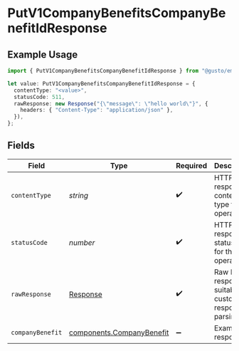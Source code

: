 # PutV1CompanyBenefitsCompanyBenefitIdResponse

## Example Usage

```typescript
import { PutV1CompanyBenefitsCompanyBenefitIdResponse } from "@gusto/embedded-api/models/operations";

let value: PutV1CompanyBenefitsCompanyBenefitIdResponse = {
  contentType: "<value>",
  statusCode: 511,
  rawResponse: new Response("{\"message\": \"hello world\"}", {
    headers: { "Content-Type": "application/json" },
  }),
};
```

## Fields

| Field                                                                  | Type                                                                   | Required                                                               | Description                                                            |
| ---------------------------------------------------------------------- | ---------------------------------------------------------------------- | ---------------------------------------------------------------------- | ---------------------------------------------------------------------- |
| `contentType`                                                          | *string*                                                               | :heavy_check_mark:                                                     | HTTP response content type for this operation                          |
| `statusCode`                                                           | *number*                                                               | :heavy_check_mark:                                                     | HTTP response status code for this operation                           |
| `rawResponse`                                                          | [Response](https://developer.mozilla.org/en-US/docs/Web/API/Response)  | :heavy_check_mark:                                                     | Raw HTTP response; suitable for custom response parsing                |
| `companyBenefit`                                                       | [components.CompanyBenefit](../../models/components/companybenefit.md) | :heavy_minus_sign:                                                     | Example response                                                       |